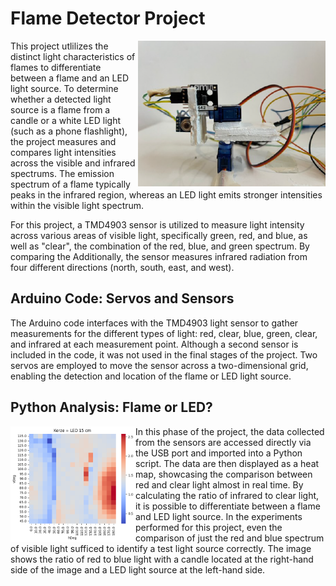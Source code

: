 # Flame Detector Project 
<img src="https://github.com/dj-rojo/Flame-Detector-Arduino-C-Python/blob/main/Experiment%20image.png" alt="Description of the image" align="right" width="300" />

This project utlilizes the distinct light characteristics of flames to differentiate between a flame and an LED light source. To determine whether a detected light source is a flame from a candle or a white LED light (such as a phone flashlight), the project measures and compares light intensities across the visible and infrared spectrums. The emission spectrum of a flame typically peaks in the infrared region, whereas an LED light emits stronger intensities within the visible light spectrum.

For this project, a TMD4903 sensor is utilized to measure light intensity across various areas of visible light, specifically green, red, and blue, as well as "clear", the combination of the red, blue, and green spectrum. By comparing the Additionally, the sensor measures infrared radiation from four different directions (north, south, east, and west).

## Arduino Code: Servos and Sensors 

The Arduino code interfaces with the TMD4903 light sensor to gather measurements for the different types of light: red, clear, blue, green, clear, and infrared at each measurement point. Although a second sensor is included in the code, it was not used in the final stages of the project. Two servos are employed to move the sensor across a two-dimensional grid, enabling the detection and location of the flame or LED light source.


## Python Analysis: Flame or LED?


<img src="https://github.com/dj-rojo/Flame-Detector-Arduino-C-Python/blob/main/Red%20Blue%20Ratio.png" alt="Description of the image" align="left" width="200" />
In this phase of the project, the data collected from the sensors are accessed directly via the USB port and imported into a Python script. The data are then displayed as a heat map, showcasing the comparison between red and clear light almost in real time. By calculating the ratio of infrared to clear light, it is possible to differentiate between a flame and LED light source. In the experiments performed for this project, even the comparison of just the red and blue spectrum of visible light sufficed to identify a test light source correctly. 
The image shows the ratio of red to blue light with a candle located at the right-hand side of the image and a LED light source at the left-hand side.

